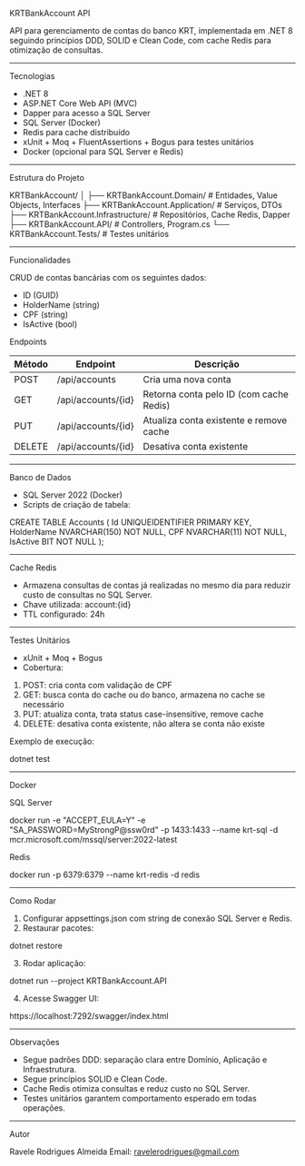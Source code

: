 KRTBankAccount API

API para gerenciamento de contas do banco KRT, implementada em .NET 8 seguindo princípios DDD, SOLID e Clean Code, com cache Redis para otimização de consultas.

-------------------------------------------------------------------------------

Tecnologias

- .NET 8
- ASP.NET Core Web API (MVC)
- Dapper para acesso a SQL Server
- SQL Server (Docker)
- Redis para cache distribuído
- xUnit + Moq + FluentAssertions + Bogus para testes unitários
- Docker (opcional para SQL Server e Redis)

-------------------------------------------------------------------------------

Estrutura do Projeto

KRTBankAccount/
│
├── KRTBankAccount.Domain/         # Entidades, Value Objects, Interfaces
├── KRTBankAccount.Application/    # Serviços, DTOs
├── KRTBankAccount.Infrastructure/ # Repositórios, Cache Redis, Dapper
├── KRTBankAccount.API/            # Controllers, Program.cs
└── KRTBankAccount.Tests/          # Testes unitários

-------------------------------------------------------------------------------

Funcionalidades

CRUD de contas bancárias com os seguintes dados:

- ID (GUID)
- HolderName (string)
- CPF (string)
- IsActive (bool)

Endpoints

Método  | Endpoint                 | Descrição
--------|--------------------------|------------------------------
POST    | /api/accounts            | Cria uma nova conta
GET     | /api/accounts/{id}       | Retorna conta pelo ID (com cache Redis)
PUT     | /api/accounts/{id}       | Atualiza conta existente e remove cache
DELETE  | /api/accounts/{id}       | Desativa conta existente

-------------------------------------------------------------------------------

Banco de Dados

- SQL Server 2022 (Docker)
- Scripts de criação de tabela:

CREATE TABLE Accounts (
    Id UNIQUEIDENTIFIER PRIMARY KEY,
    HolderName NVARCHAR(150) NOT NULL,
    CPF NVARCHAR(11) NOT NULL,
    IsActive BIT NOT NULL
);

-------------------------------------------------------------------------------

Cache Redis

- Armazena consultas de contas já realizadas no mesmo dia para reduzir custo de consultas no SQL Server.
- Chave utilizada: account:{id}
- TTL configurado: 24h

-------------------------------------------------------------------------------

Testes Unitários

- xUnit + Moq + Bogus
- Cobertura:

1. POST: cria conta com validação de CPF
2. GET: busca conta do cache ou do banco, armazena no cache se necessário
3. PUT: atualiza conta, trata status case-insensitive, remove cache
4. DELETE: desativa conta existente, não altera se conta não existe

Exemplo de execução:

dotnet test

-------------------------------------------------------------------------------

Docker

SQL Server

docker run -e "ACCEPT_EULA=Y" -e "SA_PASSWORD=MyStrongP@ssw0rd" -p 1433:1433 --name krt-sql -d mcr.microsoft.com/mssql/server:2022-latest

Redis

docker run -p 6379:6379 --name krt-redis -d redis

-------------------------------------------------------------------------------

Como Rodar

1. Configurar appsettings.json com string de conexão SQL Server e Redis.
2. Restaurar pacotes:

dotnet restore

3. Rodar aplicação:

dotnet run --project KRTBankAccount.API

4. Acesse Swagger UI:

https://localhost:7292/swagger/index.html

-------------------------------------------------------------------------------

Observações

- Segue padrões DDD: separação clara entre Domínio, Aplicação e Infraestrutura.
- Segue princípios SOLID e Clean Code.
- Cache Redis otimiza consultas e reduz custo no SQL Server.
- Testes unitários garantem comportamento esperado em todas operações.

-------------------------------------------------------------------------------

Autor

Ravele Rodrigues Almeida
Email: ravelerodrigues@gmail.com
